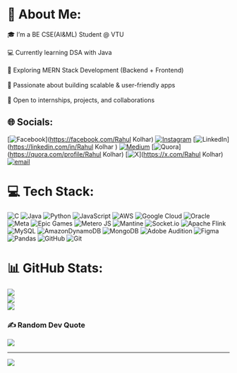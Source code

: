 # 💫 About Me:
🎓 I’m a BE CSE(AI&ML) Student @ VTU<br><br>💻 Currently learning DSA with Java<br><br>🌱 Exploring MERN Stack Development (Backend + Frontend)<br><br>🚀 Passionate about building scalable & user-friendly apps<br><br>🤝 Open to internships, projects, and collaborations


## 🌐 Socials:
[![Facebook](https://img.shields.io/badge/Facebook-%231877F2.svg?logo=Facebook&logoColor=white)](https://facebook.com/Rahul Kolhar) [![Instagram](https://img.shields.io/badge/Instagram-%23E4405F.svg?logo=Instagram&logoColor=white)](https://instagram.com/rahul_kolhar1) [![LinkedIn](https://img.shields.io/badge/LinkedIn-%230077B5.svg?logo=linkedin&logoColor=white)](https://linkedin.com/in/Rahul Kolhar  ) [![Medium](https://img.shields.io/badge/Medium-12100E?logo=medium&logoColor=white)](https://medium.com/@RahulKolhar) [![Quora](https://img.shields.io/badge/Quora-%23B92B27.svg?logo=Quora&logoColor=white)](https://quora.com/profile/Rahul Kolhar) [![X](https://img.shields.io/badge/X-black.svg?logo=X&logoColor=white)](https://x.com/Rahul Kolhar) [![email](https://img.shields.io/badge/Email-D14836?logo=gmail&logoColor=white)](mailto:rahulkolhar7@gmail.com) 

# 💻 Tech Stack:
![C](https://img.shields.io/badge/c-%2300599C.svg?style=flat&logo=c&logoColor=white) ![Java](https://img.shields.io/badge/java-%23ED8B00.svg?style=flat&logo=openjdk&logoColor=white) ![Python](https://img.shields.io/badge/python-3670A0?style=flat&logo=python&logoColor=ffdd54) ![JavaScript](https://img.shields.io/badge/javascript-%23323330.svg?style=flat&logo=javascript&logoColor=%23F7DF1E) ![AWS](https://img.shields.io/badge/AWS-%23FF9900.svg?style=flat&logo=amazon-aws&logoColor=white) ![Google Cloud](https://img.shields.io/badge/GoogleCloud-%234285F4.svg?style=flat&logo=google-cloud&logoColor=white) ![Oracle](https://img.shields.io/badge/Oracle-F80000?style=flat&logo=oracle&logoColor=white) ![Meta](https://img.shields.io/badge/Meta-%230467DF.svg?style=flat&logo=Meta&logoColor=white) ![Epic Games](https://img.shields.io/badge/epicgames-%23313131.svg?style=flat&logo=epicgames&logoColor=white) ![Metero JS](https://img.shields.io/badge/meteorjs-%23d74c4c.svg?style=flat&logo=meteor&logoColor=white) ![Mantine](https://img.shields.io/badge/Mantine-ffffff?style=flat&logo=Mantine&logoColor=339af0) ![Socket.io](https://img.shields.io/badge/Socket.io-black?style=flat&logo=socket.io&badgeColor=010101) ![Apache Flink](https://img.shields.io/badge/Apache%20Flink-E6526F?style=flat&logo=Apache%20Flink&logoColor=white) ![MySQL](https://img.shields.io/badge/mysql-4479A1.svg?style=flat&logo=mysql&logoColor=white) ![AmazonDynamoDB](https://img.shields.io/badge/Amazon%20DynamoDB-4053D6?style=flat&logo=Amazon%20DynamoDB&logoColor=white) ![MongoDB](https://img.shields.io/badge/MongoDB-%234ea94b.svg?style=flat&logo=mongodb&logoColor=white) ![Adobe Audition](https://img.shields.io/badge/Adobe%20Audition-9999FF.svg?style=flat&logo=Adobe%20Audition&logoColor=white) ![Figma](https://img.shields.io/badge/figma-%23F24E1E.svg?style=flat&logo=figma&logoColor=white) ![Pandas](https://img.shields.io/badge/pandas-%23150458.svg?style=flat&logo=pandas&logoColor=white) ![GitHub](https://img.shields.io/badge/github-%23121011.svg?style=flat&logo=github&logoColor=white) ![Git](https://img.shields.io/badge/git-%23F05033.svg?style=flat&logo=git&logoColor=white)
# 📊 GitHub Stats:
![](https://github-readme-stats.vercel.app/api?username=rahulpkolhar&theme=vue-dark&hide_border=false&include_all_commits=true&count_private=true)<br/>
![](https://nirzak-streak-stats.vercel.app/?user=rahulpkolhar&theme=vue-dark&hide_border=false)<br/>
![](https://github-readme-stats.vercel.app/api/top-langs/?username=rahulpkolhar&theme=vue-dark&hide_border=false&include_all_commits=true&count_private=true&layout=compact)

### ✍️ Random Dev Quote
![](https://quotes-github-readme.vercel.app/api?type=horizontal&theme=radical)

---
[![](https://visitcount.itsvg.in/api?id=rahulpkolhar&icon=0&color=0)](https://visitcount.itsvg.in)

<!-- Proudly created with GPRM ( https://gprm.itsvg.in ) -->
